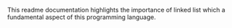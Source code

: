 This readme documentation highlights the importance of linked list which a fundamental aspect of this programming language.
